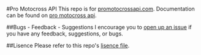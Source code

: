 #Pro Motocross API
This repo is for [promotocrossapi.com](https://promotocrossapi.com). Documentation can be found on [pro motocross api](https://promotocrossapi.com).

##Bugs - Feedback - Suggestions
I encourage you to [open up an issue](https://github.com/EGWeeks/promotocrossapi/issues) if you have any feedback, suggestions, or bugs.

##Lisence
Please refer to this repo's [lisence file](https://github.com/EGWeeks/promotocrossapi/blob/master/LICENSE).